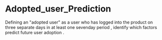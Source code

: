 # Adopted_user_Prediction

Defining an "adopted user" as a user who has logged into the product on three separate
days in at least one seven­day period , identify which factors predict future user
adoption .

